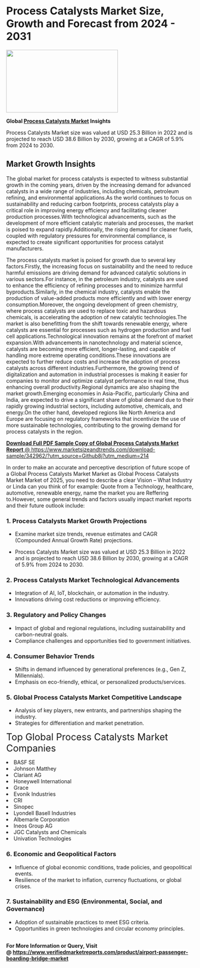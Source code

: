 <H1>Process Catalysts Market Size, Growth and Forecast from 2024 - 2031</H1><img class="aligncenter size-medium wp-image-584254" src="https://thirdeyenews.in/wp-content/uploads/2024/09/Global-Market-Research-300x168.jpeg" alt="" width="300" height="168" /><p><strong>Global&nbsp;<a href="https://www.marketsizeandtrends.com/download-sample/342962/?utm_source=Github8j?utm_medium=214">Process Catalysts Market</a> Insights</strong></p><p>Process Catalysts Market size was valued at USD 25.3 Billion in 2022 and is projected to reach USD 38.6 Billion by 2030, growing at a CAGR of 5.9% from 2024 to 2030.</p><p><h2>Market Growth Insights</h2> <p>The global market for process catalysts is expected to witness substantial growth in the coming years, driven by the increasing demand for advanced catalysts in a wide range of industries, including chemicals, petroleum refining, and environmental applications.As the world continues to focus on sustainability and reducing carbon footprints, process catalysts play a critical role in improving energy efficiency and facilitating cleaner production processes.With technological advancements, such as the development of more efficient catalytic materials and processes, the market is poised to expand rapidly.Additionally, the rising demand for cleaner fuels, coupled with regulatory pressures for environmental compliance, is expected to create significant opportunities for process catalyst manufacturers.</p> <p><a href="#"></a></p> <p>The process catalysts market is poised for growth due to several key factors.Firstly, the increasing focus on sustainability and the need to reduce harmful emissions are driving demand for advanced catalytic solutions in various sectors.For instance, in the petroleum industry, catalysts are used to enhance the efficiency of refining processes and to minimize harmful byproducts.Similarly, in the chemical industry, catalysts enable the production of value-added products more efficiently and with lower energy consumption.Moreover, the ongoing development of green chemistry, where process catalysts are used to replace toxic and hazardous chemicals, is accelerating the adoption of new catalytic technologies.The market is also benefitting from the shift towards renewable energy, where catalysts are essential for processes such as hydrogen production and fuel cell applications.Technological innovation remains at the forefront of market expansion.With advancements in nanotechnology and material science, catalysts are becoming more efficient, longer-lasting, and capable of handling more extreme operating conditions.These innovations are expected to further reduce costs and increase the adoption of process catalysts across different industries.Furthermore, the growing trend of digitalization and automation in industrial processes is making it easier for companies to monitor and optimize catalyst performance in real time, thus enhancing overall productivity.Regional dynamics are also shaping the market growth.Emerging economies in Asia-Pacific, particularly China and India, are expected to drive a significant share of global demand due to their rapidly growing industrial sectors, including automotive, chemicals, and energy.On the other hand, developed regions like North America and Europe are focusing on regulatory frameworks that incentivize the use of more sustainable technologies, contributing to the growing demand for process catalysts in the region.<p><a href="#"></p><p><span class=""><strong>Download Full PDF Sample Copy of Global Process Catalysts Market Report</strong> @ <a href="https://www.marketsizeandtrends.com/download-sample/342962/?utm_source=Github8j?utm_medium=214" target="_blank">https://www.marketsizeandtrends.com/download-sample/342962/?utm_source=Github8j?utm_medium=214</a></span></p><p>In order to make an accurate and perceptive description of future scope of a Global&nbsp;Process Catalysts Market Market as Global&nbsp;Process Catalysts Market Market of 2025, you need to describe a clear Vision &ndash; What Industry or Linda can you think of for example: Quote from a Technology, healthcare, automotive, renewable energy, name the market you are Reffering to.However, some general trends and factors usually impact market reports and their future outlook include:</p><h3>1.&nbsp;<strong>Process Catalysts Market Growth Projections</strong></h3><ul><li>Examine market size trends, revenue estimates and CAGR (Compounded Annual Growth Rate) projections.</li><li><p>Process Catalysts Market size was valued at USD 25.3 Billion in 2022 and is projected to reach USD 38.6 Billion by 2030, growing at a CAGR of 5.9% from 2024 to 2030.</p></li></ul><h3>2.&nbsp;<strong>Process Catalysts Market Technological Advancements</strong></h3><ul><li>Integration of AI, IoT, blockchain, or automation in the industry.</li><li>Innovations driving cost reductions or improving efficiency.</li></ul><h3>3.&nbsp;<strong>Regulatory and Policy Changes</strong></h3><ul><li>Impact of global and regional regulations, including sustainability and carbon-neutral goals.</li><li>Compliance challenges and opportunities tied to government initiatives.</li></ul><h3>4.&nbsp;<strong>Consumer Behavior Trends</strong></h3><ul><li>Shifts in demand influenced by generational preferences (e.g., Gen Z, Millennials).</li><li>Emphasis on eco-friendly, ethical, or personalized products/services.</li></ul><h3>5.&nbsp;<strong>Global Process Catalysts Market Competitive Landscape</strong></h3><ul><li>Analysis of key players, new entrants, and partnerships shaping the industry.</li><li>Strategies for differentiation and market penetration.</li></ul><p data-pm-slice="1 1 []"><span style="color: inherit; font-family: inherit; font-size: 25px;">Top Global Process Catalysts Market Companies</span></p><div class="" data-test-id=""><p><li>BASF SE</li><li> Johnson Matthey</li><li> Clariant AG</li><li> Honeywell International</li><li> Grace</li><li> Evonik Industries</li><li> CRI</li><li> Sinopec</li><li> Lyondell Basell Industries</li><li> Albemarle Corporation</li><li> Ineos Group AG</li><li> JGC Catalysts and Chemicals</li><li> Univation Technologies</li></p></div><h3>6.&nbsp;<strong>Economic and Geopolitical Factors</strong></h3><ul><li>Influence of global economic conditions, trade policies, and geopolitical events.</li><li>Resilience of the market to inflation, currency fluctuations, or global crises.</li></ul><h3>7.&nbsp;<strong>Sustainability and ESG (Environmental, Social, and Governance)</strong></h3><ul><li>Adoption of sustainable practices to meet ESG criteria.</li><li>Opportunities in green technologies and circular economy principles.</li></ul><h2><strong style="font-size: 14px;">For More Information or Query, Visit @&nbsp;</strong><a style="background-color: #ffffff; font-size: 14px;" href="https://www.marketsizeandtrends.com/report/process-catalysts-market/" target="_blank">https://www.verifiedmarketreports.com/product/airport-passenger-boarding-bridge-market</a></h2>
